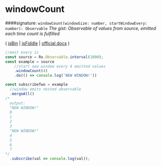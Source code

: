 # windowCount
####signature: `windowCount(windowSize: number, startWindowEvery: number): Observable`
*The gist: Observable of values from source, emitted each time count is fulfilled*

( [jsBin](http://jsbin.com/nezuvacexe/1/edit?js,console) | [jsFiddle](https://jsfiddle.net/qg6qfqLz/44/) | [official docs](http://reactivex.io/rxjs/class/es6/Observable.js~Observable.html#instance-method-windowCount) )
```js
//emit every 1s
const source = Rx.Observable.interval(1000);
const example = source
    //start new window every 4 emitted values
    .windowCount(4)
    .do(() => console.log('NEW WINDOW!'))

const subscribeTwo = example 
  //window emits nested observable
  .mergeAll()
/*
  output:
  "NEW WINDOW!"
  0
  1
  2
  3
  "NEW WINDOW!"
  4
  5
  6
  7 
*/
  .subscribe(val => console.log(val));
```